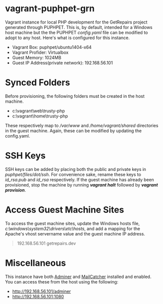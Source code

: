 vagrant-puphpet-grn
===================

Vagrant instance for local PHP development for the GetRepairs project generated through PUPHPET. This is, by default, intended for a Windows host machine but the the PUPHPET _config.yaml_ file can be modified to adopt to any host. Here's what is configured for this instance.

* Vagrant Box: puphpet/ubuntu1404-x64
* Vagrant Profider: Virtualbox
* Guest Memory: 1024MB
* Guest IP Address(private network): 192.168.56.101

Synced Folders
==============

Before provisioning, the following folders must be created in the host machine.

* c:\vagrant\web\trusty-php
* c:\vagrant\home\trusty-php

These respectively map to _/var/www_ and _/home/vagrant/shared_ directories in the guest machine. Again, these can be modified by updating the config.yaml.

SSH Keys
=======

SSH keys can be added by placing both the public and private keys in _puphpet/files/dot/ssh_. For convenience sake, rename these keys to _id_rsa.pub_ and _id_rsa_ respectively. If the guest machine has already been provisioned, stop the machine by running _**vagrant halt**_ followed by _**vagrant provision**_.

Access Guest Machine Sites
==========================

To access the guest machine sites, update the Windows hosts file, _c:\windows\system32\drivers\etc\hosts_, and add a mapping for the Apache's vhost servername value and the guest machine IP address.

> 192.168.56.101  getrepairs.dev

Miscellaneous
=============

This instance have both [Adminer](http://www.adminer.org) and [MailCatcher](http://mailcatcher.me) installed and enabled. You can access these from the host using the following:

* http://192.168.56.101/adminer
* http://192.168.56.101:1080
